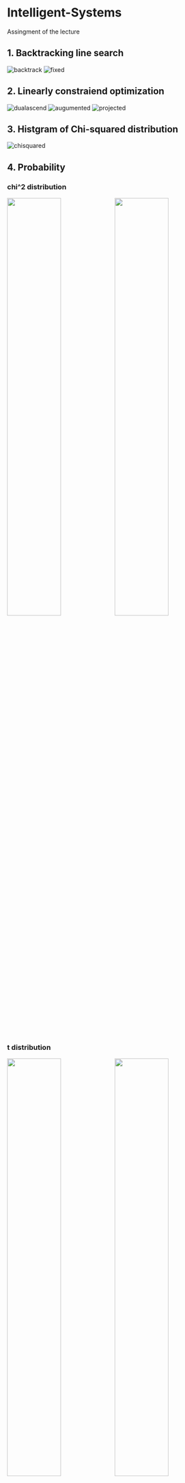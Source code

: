 # Intelligent-Systems
Assingment of the lecture
## 1. Backtracking line search
![backtrack](https://github.com/arahatashun/Intelligent-Systems/blob/master/backtrack/backtrack.png "backtrack")
![fixed](https://github.com/arahatashun/Intelligent-Systems/blob/master/backtrack/fixedstep.png "fixed")
## 2. Linearly constraiend optimization
![dualascend](https://github.com/arahatashun/Intelligent-Systems/blob/master/constrained/dual_ascend.png)
![augumented](https://github.com/arahatashun/Intelligent-Systems/blob/master/constrained/augmented_lagragian.png)
![projected](https://github.com/arahatashun/Intelligent-Systems/blob/master/constrained/projecetd_gradient_descent.png)
## 3. Histgram of Chi-squared distribution
![chisquared](https://github.com/arahatashun/Intelligent-Systems/blob/master/chi-squared/hist.png)
## 4. Probability
### chi^2 distribution
 <img src="https://github.com/arahatashun/Intelligent-Systems/blob/master/probability/chi_squaredstrong.png" width=50%><img src="https://github.com/arahatashun/Intelligent-Systems/blob/master/probability/chi_squaredcentral.png" width=50%>
 
 ### t distribution
  <img src="https://github.com/arahatashun/Intelligent-Systems/blob/master/probability/t_diststrong.png" width=50%><img src="https://github.com/arahatashun/Intelligent-Systems/blob/master/probability/t_distcentral.png" width=50%>

## 5. Gauusian Kernel
### 5.1 Linear model
model selection
![LM](https://github.com/arahatashun/Intelligent-Systems/blob/master/supervised_learning/ML1-homework1.png)
### 5.2 Support Vector Machine
![SVM](https://github.com/arahatashun/Intelligent-Systems/blob/master/supervised_learning/ML1-homework2.png)

## 6.Clustering
Iris flower dataset
### 6.1 Dimension reduction by PCA
![PCA](https://github.com/arahatashun/Intelligent-Systems/blob/master/clustering/PCA.png)
### 6.2 kmeans clustring
![kmeans](https://github.com/arahatashun/Intelligent-Systems/blob/master/clustering/k-means.png)
